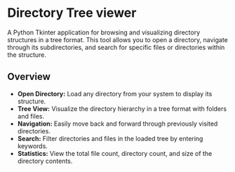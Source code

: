 # Directory Tree viewer

A Python Tkinter application for browsing and visualizing directory structures in a tree format. This tool allows you to open a directory, navigate through its subdirectories, and search for specific files or directories within the structure.

## Overview

- **Open Directory:** Load any directory from your system to display its structure.
- **Tree View:** Visualize the directory hierarchy in a tree format with folders and files.
- **Navigation:** Easily move back and forward through previously visited directories.
- **Search:** Filter directories and files in the loaded tree by entering keywords.
- **Statistics:** View the total file count, directory count, and size of the directory contents.

